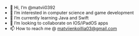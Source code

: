 - 👋 Hi, I’m @matvii0392
- 👀 I’m interested in computer science and game development
- 🌱 I’m currently learning Java and Swift
- 💞️ I’m looking to collaborate on IOS/iPadOS apps
- 📫 How to reach me @ matviienkoillia03@gmail.com

<!---
matvii0392/matvii0392 is a ✨ special ✨ repository because its `README.md` (this file) appears on your GitHub profile.
You can click the Preview link to take a look at your changes.
--->
